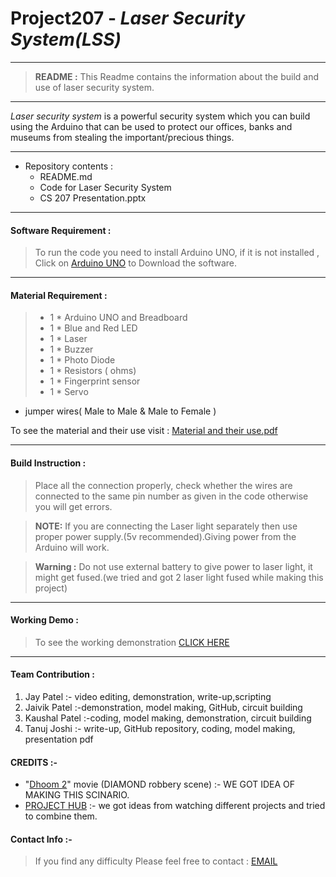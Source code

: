 # Project207 - *Laser Security System(LSS)*

---
>**README :** This Readme contains the information about the build and use of laser security system.   

---


*Laser security system* is a powerful security system which you can build using the Arduino that can be used to protect our offices, banks and museums from stealing the important/precious things.

---
* Repository contents :
	* README.md
	*  Code for Laser Security System
	* CS 207 Presentation.pptx

---
#### Software Requirement :
> To run the code you need to install Arduino UNO, if it is not installed , Click on [Arduino UNO](https://www.arduino.cc/en/software) to Download the software.

---

#### Material Requirement : 
> * 1 * Arduino UNO and Breadboard 
> * 1 * Blue and Red LED 
> * 1 * Laser 
> * 1 * Buzzer 
> * 1 * Photo Diode
> * 1 * Resistors ( ohms)
> * 1 * Fingerprint sensor 
> * 1 * Servo
* jumper wires( Male to Male & Male to Female )



To see the material and their use visit : [Material and their use.pdf](https://drive.google.com/file/d/171GIRU2HqXguP3FYE3NFPZC8uxqGxxh8/view?usp=drivesdk)


---


#### Build Instruction :
> Place all the connection properly, check whether the wires are connected to the same pin number as given in the code otherwise you will get errors. 

>**NOTE:** If you are connecting the Laser light separately then use proper power supply.(5v recommended).Giving power from the Arduino will work.

>**Warning :** Do not use external battery to give power to laser light, it might get fused.(we tried and got 2 laser light fused while making this project)  

---


#### Working Demo :
> To see the working demonstration  [CLICK HERE](https://youtu.be/FRWScmtj_hE)

---


#### Team Contribution :

1. Jay Patel    		 :- video editing, demonstration, write-up,scripting
1. Jaivik Patel 	 :-demonstration, model making, GitHub, circuit building
1. Kaushal Patel 	 :-coding, model making, demonstration, circuit building
1. Tanuj Joshi		 :- write-up, GitHub repository, coding, model making, presentation pdf  

#### CREDITS :-
* "[Dhoom 2](https://youtu.be/3bMYgo_S0Kc)" movie (DIAMOND robbery scene) :- WE GOT IDEA OF MAKING THIS SCINARIO.
* [PROJECT HUB](https://create.arduino.cc/projecthub) :- we got ideas from watching different projects and tried to combine them.


#### Contact  Info :-
>If you find any difficulty Please feel free to contact  : [EMAIL](tanujjoshi147@gmail.com)



 







